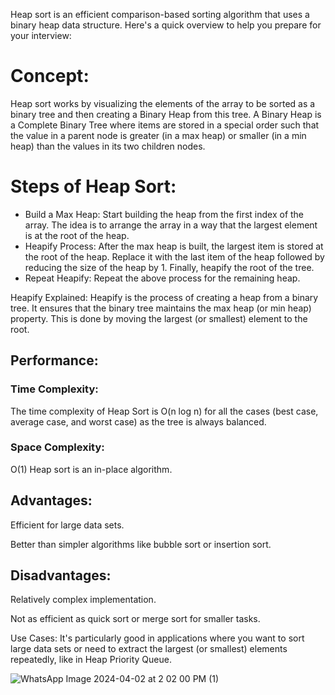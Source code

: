 Heap sort is an efficient comparison-based sorting algorithm that uses a binary heap data structure. Here's a quick overview to help you prepare for your interview:

# Concept: 

Heap sort works by visualizing the elements of the array to be sorted as a binary tree and then creating a Binary Heap from this tree. A Binary Heap is a Complete Binary Tree where items are stored in a special order such that the value in a parent node is greater (in a max heap) or smaller (in a min heap) than the values in its two children nodes.

# Steps of Heap Sort:

- Build a Max Heap: Start building the heap from the first index of the array. The idea is to arrange the array in a way that the largest element is at the root of the heap.
- Heapify Process: After the max heap is built, the largest item is stored at the root of the heap. Replace it with the last item of the heap followed by reducing the size of the heap by 1. Finally, heapify the root of the tree.
- Repeat Heapify: Repeat the above process for the remaining heap.

Heapify Explained: Heapify is the process of creating a heap from a binary tree. It ensures that the binary tree maintains the max heap (or min heap) property. This is done by moving the largest (or smallest) element to the root.

## Performance:

### Time Complexity: 

The time complexity of Heap Sort is O(n log n) for all the cases (best case, average case, and worst case) as the tree is always balanced.

### Space Complexity: 

O(1) Heap sort is an in-place algorithm.

## Advantages:

Efficient for large data sets.

Better than simpler algorithms like bubble sort or insertion sort.

## Disadvantages:

Relatively complex implementation.

Not as efficient as quick sort or merge sort for smaller tasks.

Use Cases: It's particularly good in applications where you want to sort large data sets or need to extract the largest (or smallest) elements repeatedly, like in Heap Priority Queue.

![WhatsApp Image 2024-04-02 at 2 02 00 PM (1)](https://github.com/devashree-shukla/DSAlgoExpedition/assets/38584944/54caee25-58d7-4955-bee6-d4e8de519ca1)

